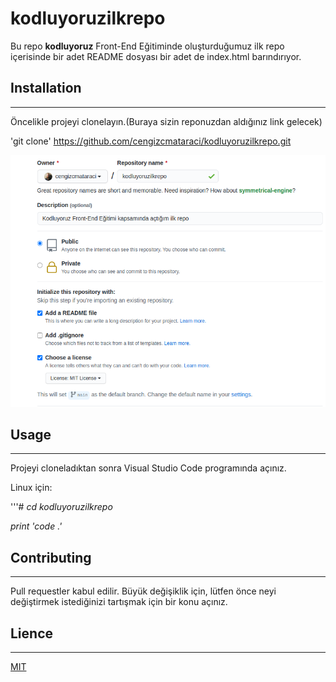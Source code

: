 # kodluyoruzilkrepo #
Bu repo **kodluyoruz** Front-End Eğitiminde oluşturduğumuz ilk repo içerisinde bir adet README dosyası bir adet de index.html barındırıyor.


## Installation ##
---
Öncelikle projeyi clonelayın.(Buraya sizin reponuzdan aldığınız link gelecek)

'git clone' https://github.com/cengizcmataraci/kodluyoruzilkrepo.git

![Image](https://raw.githubusercontent.com/Kodluyoruz/taskforce/main/git/odev1/figures/github.png)

 ## Usage ##
----
 Projeyi cloneladıktan sonra Visual Studio Code programında açınız.

 Linux için:

 '''# *cd kodluyoruzilkrepo*

 *print 'code .'*

 ## Contributing ##
---
 Pull requestler kabul edilir. Büyük değişiklik için, lütfen önce neyi değiştirmek istediğinizi tartışmak için bir konu açınız.

 ## Lience ##
---
 [MIT](https://choosealicense.com/licenses/mit/)
